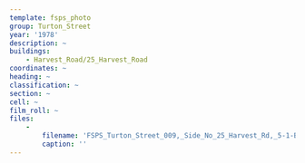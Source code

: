 ```yaml
---
template: fsps_photo
group: Turton_Street
year: '1978'
description: ~
buildings:
    - Harvest_Road/25_Harvest_Road
coordinates: ~
heading: ~
classification: ~
section: ~
cell: ~
film_roll: ~
files:
    -
        filename: 'FSPS_Turton_Street_009,_Side_No_25_Harvest_Rd,_5-1-B,_1978-80.png'
        caption: ''
---
```

